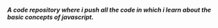 ***A code repository where i push all the code in which i learn about the basic concepts of javascript.***
